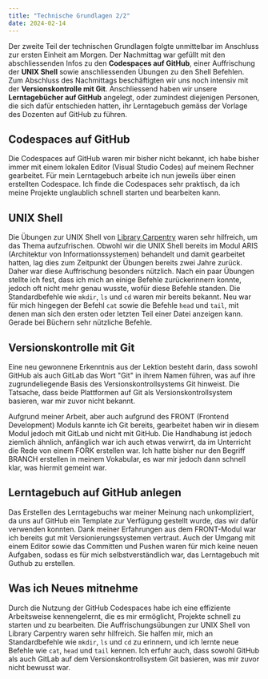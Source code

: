 ```yaml
---
title: "Technische Grundlagen 2/2"
date: 2024-02-14
---
```


Der zweite Teil der technischen Grundlagen folgte unmittelbar im Anschluss zur ersten Einheit am Morgen. Der Nachmittag war gefüllt mit den abschliessenden Infos zu den **Codespaces auf GitHub**, einer Auffrischung der **UNIX Shell** sowie anschliessenden Übungen zu den Shell Befehlen. Zum Abschluss des Nachmittags beschäftigten wir uns noch intensiv mit der **Versionskontrolle mit Git**. Anschliessend haben wir unsere **Lerntagebücher auf GitHub** angelegt, oder zumindest diejenigen Personen, die sich dafür entschieden hatten, ihr Lerntagebuch gemäss der Vorlage des Dozenten auf GitHub zu führen.

## Codespaces auf GitHub

Die Codespaces auf GitHub waren mir bisher nicht bekannt, ich habe bisher immer mit einem lokalen Editor (Visual Studio Codes) auf meinem Rechner gearbeitet. Für mein Lerntagebuch arbeite ich nun jeweils über einen erstellten Codespace. Ich finde die Codespaces sehr praktisch, da ich meine Projekte unglaublich schnell starten und bearbeiten kann.

## UNIX Shell

Die Übungen zur UNIX Shell von [Library Carpentry](https://librarycarpentry.org/lc-shell/02-navigating-the-filesystem.html) waren sehr hilfreich, um das Thema aufzufrischen. Obwohl wir die UNIX Shell bereits im Modul ARIS (Architektur von Informationssystemen) behandelt und damit gearbeitet hatten, lag dies zum Zeitpunkt der Übungen bereits zwei Jahre zurück. Daher war diese Auffrischung besonders nützlich. Nach ein paar Übungen stellte ich fest, dass ich mich an einige Befehle zurückerinnern konnte, jedoch oft nicht mehr genau wusste, wofür diese Befehle standen. Die Standardbefehle wie `mkdir`, `ls` und `cd` waren mir bereits bekannt. Neu war für mich hingegen der Befehl `cat` sowie die Befehle `head` und `tail`, mit denen man sich den ersten oder letzten Teil einer Datei anzeigen kann. Gerade bei Büchern sehr nützliche Befehle. 

## Versionskontrolle mit Git

Eine neu gewonnene Erkenntnis aus der Lektion besteht darin, dass sowohl GitHub als auch GitLab das Wort "Git" in ihrem Namen führen, was auf ihre zugrundeliegende Basis des Versionskontrollsystems Git hinweist. Die Tatsache, dass beide Plattformen auf Git als Versionskontrollsystem basieren, war mir zuvor nicht bekannt.

Aufgrund meiner Arbeit, aber auch aufgrund des FRONT (Frontend Development) Moduls kannte ich Git bereits, gearbeitet haben wir in diesem Modul jedoch mit GitLab und nicht mit GitHub. Die Handhabung ist jedoch ziemlich ähnlich, anfänglich war ich auch etwas verwirrt, da im Unterricht die Rede von einem FORK erstellen war. Ich hatte bisher nur den Begriff BRANCH erstellen in meinem Vokabular, es war mir jedoch dann schnell klar, was hiermit gemeint war. 

## Lerntagebuch auf GitHub anlegen

Das Erstellen des Lerntagebuchs war meiner Meinung nach unkompliziert, da uns auf GitHub ein Template zur Verfügung gestellt wurde, das wir dafür verwenden konnten. Dank meiner Erfahrungen aus dem FRONT-Modul war ich bereits gut mit Versionierungssystemen vertraut. Auch der Umgang mit einem Editor sowie das Committen und Pushen waren für mich keine neuen Aufgaben, sodass es für mich selbstverständlich war, das Lerntagebuch mit Guthub zu erstellen.

## Was ich Neues mitnehme

Durch die Nutzung der GitHub Codespaces habe ich eine effiziente Arbeitsweise kennengelernt, die es mir ermöglicht, Projekte schnell zu starten und zu bearbeiten. Die Auffrischungsübungen zur UNIX Shell von Library Carpentry waren sehr hilfreich. Sie halfen mir, mich an Standardbefehle wie `mkdir`, `ls` und `cd` zu erinnern, und ich lernte neue Befehle wie `cat`, `head` und `tail` kennen. Ich erfuhr auch, dass sowohl GitHub als auch GitLab auf dem Versionskontrollsystem Git basieren, was mir zuvor nicht bewusst war. 

